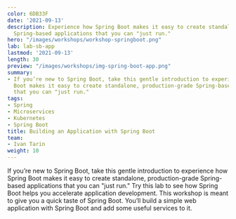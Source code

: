 ```yaml
---
color: 6DB33F
date: '2021-09-13'
description: Experience how Spring Boot makes it easy to create standalone, production-grade
  Spring-based applications that you can "just run."
hero: "/images/workshops/workshop-springboot.png"
lab: lab-sb-app
lastmod: '2021-09-13'
length: 30
preview: "/images/workshops/img-spring-boot-app.png"
summary:
- If you’re new to Spring Boot, take this gentle introduction to experience how Spring
  Boot makes it easy to create standalone, production-grade Spring-based applications
  that you can "just run."
tags:
- Spring
- Microservices
- Kubernetes
- Spring Boot
title: Building an Application with Spring Boot
team:
- Ivan Tarin
weight: 10
---
```


If you’re new to Spring Boot, take this gentle introduction to experience how Spring Boot makes it easy to create standalone, production-grade Spring-based applications that you can "just run." Try this lab to see how Spring Boot helps you accelerate application development. This workshop is meant to give you a quick taste of Spring Boot. You’ll build a simple web application with Spring Boot and add some useful services to it.